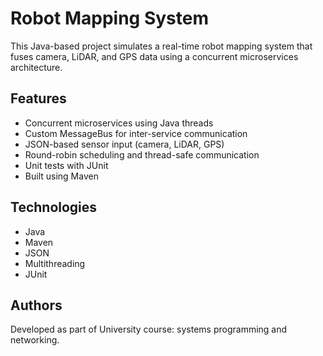# Robot Mapping System

This Java-based project simulates a real-time robot mapping system that fuses camera, LiDAR, and GPS data using a concurrent microservices architecture.

## Features

- Concurrent microservices using Java threads
- Custom MessageBus for inter-service communication
- JSON-based sensor input (camera, LiDAR, GPS)
- Round-robin scheduling and thread-safe communication
- Unit tests with JUnit
- Built using Maven

## Technologies

- Java
- Maven
- JSON
- Multithreading
- JUnit

## Authors

Developed as part of University course: systems programming and networking.
